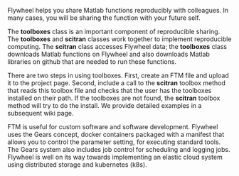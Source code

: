 Flywheel helps you share Matlab functions reproducibly with colleagues. In many cases, you will be sharing the function with your future self. 

The **toolboxes** class is an important component of reproducible sharing.  The **toolboxes** and **scitran** classes work together to implement reproducible computing.  The  **scitran** class accesses Flywheel data; the **toolboxes** class downloads Matlab functions on Flywheel and also downloads Matlab libraries on github that are needed to run these functions.

There are two steps in using toolboxes.  First, create an FTM file and upload it to the project page. Second, include a call to the **scitran** toolbox method that reads this toolbox file and checks that the user has the toolboxes installed on their path. If the toolboxes are not found, the **scitran** toolbox method will try to do the install.  We provide detailed examples in a subsequent wiki page.

FTM is useful for custom software and software development. Flywheel uses the Gears concept, docker containers packaged with a manifest that allows you to control the parameter setting, for executing standard tools. The Gears system also includes job control for scheduling and logging jobs. Flywheel is well on its way towards implementing an elastic cloud system using distributed storage and kubernetes (k8s).
